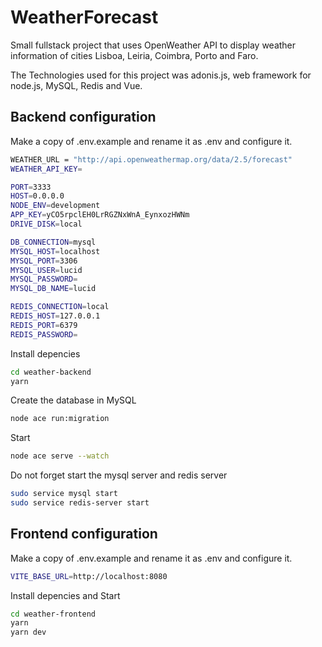 # WeatherForecast

Small fullstack project that uses OpenWeather API to display weather information  of cities Lisboa, Leiria, Coimbra, Porto and Faro.

The Technologies used for this project was adonis.js, web framework for node.js, MySQL, Redis and Vue.

## Backend configuration

Make a copy of .env.example and rename it as .env and configure it.

```bash
WEATHER_URL = "http://api.openweathermap.org/data/2.5/forecast"
WEATHER_API_KEY=

PORT=3333
HOST=0.0.0.0
NODE_ENV=development
APP_KEY=yCO5rpclEH0LrRGZNxWnA_EynxozHWNm
DRIVE_DISK=local

DB_CONNECTION=mysql
MYSQL_HOST=localhost
MYSQL_PORT=3306
MYSQL_USER=lucid
MYSQL_PASSWORD=
MYSQL_DB_NAME=lucid

REDIS_CONNECTION=local
REDIS_HOST=127.0.0.1
REDIS_PORT=6379
REDIS_PASSWORD=
```

Install depencies
```bash
cd weather-backend
yarn
```

Create the database in MySQL
```bash
node ace run:migration
```

Start
```bash
node ace serve --watch
```

Do not forget start the mysql server and redis server
```bash
sudo service mysql start
sudo service redis-server start
```
## Frontend configuration

Make a copy of .env.example and rename it as .env and configure it.
```bash
VITE_BASE_URL=http://localhost:8080
```

Install depencies and Start
```bash
cd weather-frontend
yarn
yarn dev
```
